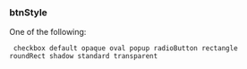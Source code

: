 ### btnStyle

One of the following:

<code><pre>
checkbox
default
opaque
oval
popup
radioButton
rectangle
roundRect
shadow
standard
transparent
</pre></code>

